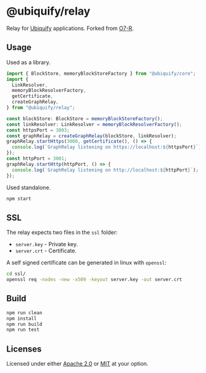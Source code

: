 # @ubiquify/relay

Relay for [Ubiquify](https://github.com/ubiquify) applications. Forked from [O7-R](https://github.com/dstanesc/O-O-O-O-O-O-O-R).

## Usage

Used as a library.

```ts
import { BlockStore, memoryBlockStoreFactory } from "@ubiquify/core";
import {
  LinkResolver,
  memoryBlockResolverFactory,
  getCertificate,
  createGraphRelay,
} from "@ubiquify/relay";

const blockStore: BlockStore = memoryBlockStoreFactory();
const linkResolver: LinkResolver = memoryBlockResolverFactory();
const httpsPort = 3003;
const graphRelay = createGraphRelay(blockStore, linkResolver);
graphRelay.startHttps(3000, getCertificate(), () => {
  console.log(`GraphRelay listening on https://localhost:${httpsPort}`);
});
const httpPort = 3001;
graphRelay.startHttp(httpPort, () => {
  console.log(`GraphRelay listening on http://localhost:${httpPort}`);
});
```
Used standalone.

```sh
npm start
```

## SSL

The relay expects two files in the `ssl` folder:

- `server.key` - Private key.
- `server.crt` - Certificate.

A self signed certificate can be generated in linux with `openssl`:

```sh
cd ssl/
openssl req -nodes -new -x509 -keyout server.key -out server.crt
```

## Build

```sh
npm run clean
npm install
npm run build
npm run test
```

## Licenses

Licensed under either [Apache 2.0](http://opensource.org/licenses/MIT) or [MIT](http://opensource.org/licenses/MIT) at your option.
